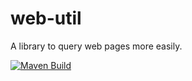 # web-util
A library to query web pages more easily.

[![Maven Build](https://github.com/QuantumRange/web-utils/actions/workflows/maven.yml/badge.svg)](https://github.com/QuantumRange/web-utils/actions/workflows/maven.yml)
